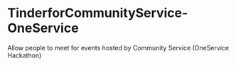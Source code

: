 # TinderforCommunityService-OneService
Allow people to meet for events hosted by Community Service (OneService Hackathon)
